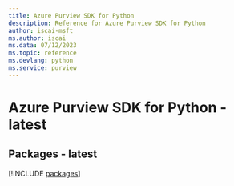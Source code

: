 ```yaml
---
title: Azure Purview SDK for Python
description: Reference for Azure Purview SDK for Python
author: iscai-msft
ms.author: iscai
ms.data: 07/12/2023
ms.topic: reference
ms.devlang: python
ms.service: purview
---
```

# Azure Purview SDK for Python - latest
## Packages - latest
[!INCLUDE [packages](purview-index.md)]